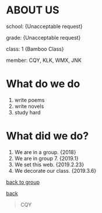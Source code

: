 # ABOUT US

school: {Unacceptable request}

grade: {Unacceptable request}

class: 1 {Bamboo Class}

member: CQY, KLK, WMX, JNK

# What do we do

1. write poems
2. write novels
3. study hard

# What did we do? 

1. We are in a group. {2018}
2. We are in group 7. {2019.1}
3. We set this web. {2019.2.23}
4. We decorate our class. {2019.3.6}

[back to group](https://ruiluogu.github.io/group/home)

[back](https://ruiluogu.github.io)

> CQY
